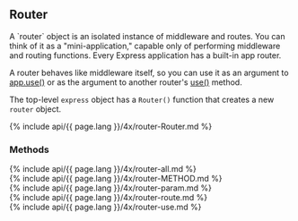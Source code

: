 <h2>Router</h2>

<section markdown="1">
A `router` object is an isolated instance of middleware and routes. You can think of it
as a "mini-application," capable only of performing middleware and routing
functions. Every Express application has a built-in app router.

A router behaves like middleware itself, so you can use it as an argument to
[app.use()](#app.use) or as the argument to another router's  [use()](#router.use) method.

The top-level `express` object has a `Router()` function that creates a new `router` object.

{% include api/{{ page.lang }}/4x/router-Router.md %}
</section>

<h3 id='router.methods'>Methods</h3>

<section markdown="1">
  {% include api/{{ page.lang }}/4x/router-all.md %}
</section>

<section markdown="1">
  {% include api/{{ page.lang }}/4x/router-METHOD.md %}
</section>

<section markdown="1">
  {% include api/{{ page.lang }}/4x/router-param.md %}
</section>

<section markdown="1">
  {% include api/{{ page.lang }}/4x/router-route.md %}
</section>

<section markdown="1">
  {% include api/{{ page.lang }}/4x/router-use.md %}
</section>

